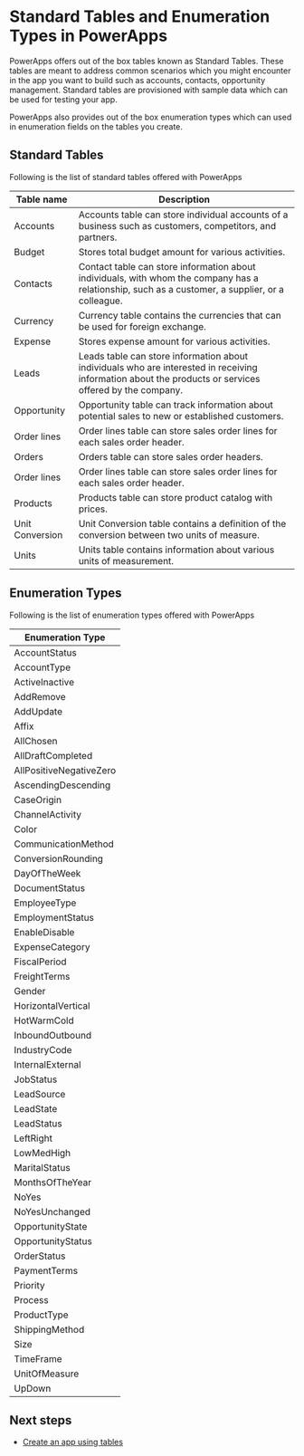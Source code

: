 <properties
	pageTitle="Standard Tables and Enumeration Types | Microsoft PowerApps"
	description="Reference to out of the box standard tables and enumeration types"
	services="powerapps"
	documentationCenter="na"
	authors="vijetaj"
	manager="erikre"
	editor=""
	tags=""/>

<tags
   ms.service="powerapps"
   ms.devlang="na"
   ms.topic="article"
   ms.tgt_pltfrm="na"
   ms.workload="na"
   ms.date="04/11/2016"
   ms.author="vijetaj"/>

# Standard Tables and Enumeration Types in PowerApps
PowerApps offers out of the box tables known as Standard Tables. These tables are meant to address common scenarios which you might encounter in the app you want to build such as accounts, contacts, opportunity management.
Standard tables are provisioned with sample data which can be used for testing your app.

PowerApps also provides out of the box enumeration types which can used in enumeration fields on the tables you create.

## Standard Tables ##

Following is the list of standard tables offered with PowerApps

| Table name | Description |
|------------|-------------|
| Accounts | Accounts table can store individual accounts of a business such as customers, competitors, and partners.|
| Budget | Stores total budget amount for various activities. |
| Contacts | Contact table can store information about individuals, with whom the company has a relationship, such as a customer, a supplier, or a colleague. |
| Currency | Currency table contains the currencies that can be used for foreign exchange.|
| Expense | Stores expense amount for various activities.|
| Leads | Leads table can store information about individuals who are interested in receiving information about the products or services offered by the company.|
| Opportunity | Opportunity table can track information about potential sales to new or established customers.|
| Order lines | Order lines table can store sales order lines for each sales order header.|
| Orders | Orders table can store sales order headers.|
| Order lines | Order lines table can store sales order lines for each sales order header.|
| Products | Products table can store product catalog with prices.|
| Unit Conversion | Unit Conversion table contains a definition of the conversion between two units of measure.|
| Units | Units table contains information about various units of measurement.|

 ## Enumeration Types ##

Following is the list of enumeration types offered with PowerApps

| Enumeration Type |
|------------|
| AccountStatus |
| AccountType |
| ActiveInactive |
| AddRemove |
| AddUpdate |
| Affix |
| AllChosen |
| AllDraftCompleted |
| AllPositiveNegativeZero |
| AscendingDescending |
| CaseOrigin |
| ChannelActivity |
| Color |
| CommunicationMethod |
| ConversionRounding |
| DayOfTheWeek |
| DocumentStatus |
| EmployeeType |
| EmploymentStatus |
| EnableDisable |
| ExpenseCategory |
| FiscalPeriod |
| FreightTerms |
| Gender |
| HorizontalVertical |
| HotWarmCold |
| InboundOutbound |
| IndustryCode |
| InternalExternal |
| JobStatus |
| LeadSource |
| LeadState |
| LeadStatus |
| LeftRight |
| LowMedHigh |
| MaritalStatus |
| MonthsOfTheYear |
| NoYes |
| NoYesUnchanged |
| OpportunityState |
| OpportunityStatus |
| OrderStatus |
| PaymentTerms |
| Priority |
| Process |
| ProductType |
| ShippingMethod |
| Size |
| TimeFrame |
| UnitOfMeasure |
| UpDown |

## Next steps
- [Create an app using tables]()
